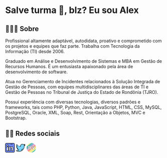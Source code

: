 # Salve turma 👋, blz? Eu sou Alex

## 👨🏻‍💻 Sobre 

Profissional altamente adaptável, autodidata, proativo e comprometido com os projetos e equipes que faz parte. Trabalha com Tecnologia da Informação (TI) desde 2006. 

Graduado em Análise e Desenvolvimento de Sistemas e MBA em Gestão de Recursos Humanos. É um entusiasta apaixonado pela área de desenvolvimento de software. 

Atua no Gerenciamento de Incidentes relacionados à Solução Integrada de Gestão de Pessoas, com equipes multidisciplinares das áreas de TI e Gestão de Pessoas no Tribunal de Justiça do Estado de Rondônia (TJRO). 

Possui experiência com diversas tecnologias, diversos padrões e frameworks, tais como PHP, Python, Java, JavaScript, HTML, CSS, MySQL, PostgreSQL, Oracle, XML, Soap, Rest, Orientação a Objetos, MVC e Bootstrap.

## 🤝🏻 Redes sociais

<a href="https://www.linkedin.com/in/aljes96/"><img alt="LinkedIn Alex Jesus" height="30" src="https://raw.githubusercontent.com/8bithemant/8bithemant/master/linkedin.png?raw=true"></a>
<a href="https://www.twitter.com/aljes96/"><img alt="Twitter Alex Jesus" height="30" src="https://raw.githubusercontent.com/8bithemant/8bithemant/master/twitter.png?raw=true"></a>
<a href="https://dev.to/aljes96/"><img alt="DEV Alex Jesus" height="30" src="https://raw.githubusercontent.com/8bithemant/8bithemant/master/devto.png?raw=true"></a>

